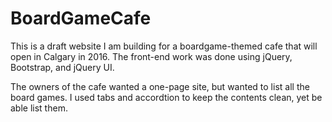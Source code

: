 # BoardGameCafe

This is a draft website I am building for a boardgame-themed cafe that will open in Calgary in 2016. The front-end work was done using jQuery, Bootstrap, and jQuery UI. 

The owners of the cafe wanted a one-page site, but wanted to list all the board games. I used tabs and accordtion to keep the contents clean, yet be able list them. 
